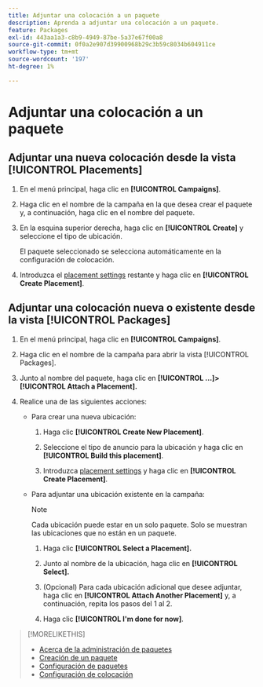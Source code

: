 ```yaml
---
title: Adjuntar una colocación a un paquete
description: Aprenda a adjuntar una colocación a un paquete.
feature: Packages
exl-id: 443aa1a3-c8b9-4949-87be-5a37e67f00a8
source-git-commit: 0f0a2e907d39900968b29c3b59c8034b604911ce
workflow-type: tm+mt
source-wordcount: '197'
ht-degree: 1%

---
```


# Adjuntar una colocación a un paquete

## Adjuntar una nueva colocación desde la vista [!UICONTROL Placements]

1. En el menú principal, haga clic en **[!UICONTROL Campaigns]**.

1. Haga clic en el nombre de la campaña en la que desea crear el paquete y, a continuación, haga clic en el nombre del paquete.

1. En la esquina superior derecha, haga clic en **[!UICONTROL Create]** y seleccione el tipo de ubicación.

   El paquete seleccionado se selecciona automáticamente en la configuración de colocación.

1. Introduzca el [placement settings](/help/dsp/campaign-management/placements/placement-settings.md) restante y haga clic en **[!UICONTROL Create Placement]**.

## Adjuntar una colocación nueva o existente desde la vista [!UICONTROL Packages]

1. En el menú principal, haga clic en **[!UICONTROL Campaigns]**.

1. Haga clic en el nombre de la campaña para abrir la vista [!UICONTROL Packages].

1. Junto al nombre del paquete, haga clic en **[!UICONTROL ...]> [!UICONTROL Attach a Placement].**

1. Realice una de las siguientes acciones:

   * Para crear una nueva ubicación:

      1. Haga clic **[!UICONTROL Create New Placement]**.

      1. Seleccione el tipo de anuncio para la ubicación y haga clic en **[!UICONTROL Build this placement]**.

      1. Introduzca [placement settings](/help/dsp/campaign-management/placements/placement-settings.md) y haga clic en **[!UICONTROL Create Placement]**.
   * Para adjuntar una ubicación existente en la campaña:

      >[!NOTE]
      >
      >Cada ubicación puede estar en un solo paquete. Solo se muestran las ubicaciones que no están en un paquete.

      1. Haga clic **[!UICONTROL Select a Placement].**

      1. Junto al nombre de la ubicación, haga clic en **[!UICONTROL Select].**

      1. (Opcional) Para cada ubicación adicional que desee adjuntar, haga clic en **[!UICONTROL Attach Another Placement]** y, a continuación, repita los pasos del 1 al 2.

      1. Haga clic **[!UICONTROL I'm done for now]**.


>[!MORELIKETHIS]
>
>* [Acerca de la administración de paquetes](package-about.md)
>* [Creación de un paquete](package-create.md)
>* [Configuración de paquetes](package-settings.md)
>* [Configuración de colocación](/help/dsp/campaign-management/placements/placement-settings.md)

